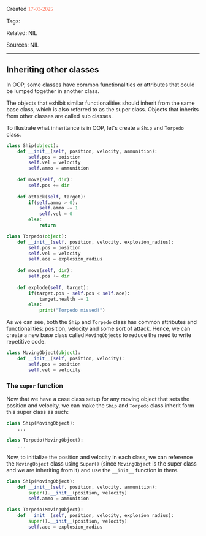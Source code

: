 
Created <font style="color:tomato; font-family:Consolas;">17-03-2025</font>

Tags: 

Related: NIL

Sources: NIL

****

## Inheriting other classes

In OOP, some classes have common functionalities or attributes that could be lumped together in another class.

The objects that exhibit similar functionalities should inherit from the same base class, which is also referred to as the super class. Objects that inherits from other classes are called sub classes.

To illustrate what inheritance is in OOP, let's create a `Ship`  and `Torpedo` class.

````python
class Ship(object):
	def __init__(self, position, velocity, ammunition):
		self.pos = poistion
		self.vel = velocity
		self.ammo = ammunition
	
	def move(self, dir):
		self.pos += dir
	
	def attack(self, target):
		if(self.ammo > 0):
			self.ammo -= 1
			self.vel = 0
		else:
			return

class Torpedo(object):
	def __init__(self, position, velocity, explosion_radius):
		self.pos = position
		self.vel = velocity
		self.aoe = explosion_radius
	
	def move(self, dir):
		self.pos += dir
	
	def explode(self, target):
		if(target.pos - self.pos < self.aoe):
			target.health -= 1
		else:
			print("Torpedo missed!")
````


As we can see, both the `Ship` and `Torpedo` class has common attributes and functionalities: position, velocity and some sort of attack. Hence, we can create a new base class called `MovingObjects` to reduce the need to write repetitive code.

````python
class MovingObject(object):
	def __init__(self, position, velocity):
		self.pos = position
		self.vel = velocity
````

### The `super` function

Now that we have a case class setup for any moving object that sets the position and velocity, we can make the `Ship` and `Torpedo` class inherit form this super class as such:

````python
class Ship(MovingObject):
	...

class Torpedo(MovingObject):
	...
````

Now, to initialize the position and velocity in each class, we can reference the `MovingObject` class using `Super()` (since `MovingObject` is the super class and we are inheriting from it) and use the `__init__` function in there.

````python
class Ship(MovingObject):
	def __init__(self, position, velocity, ammunition):
		super().__init__(position, velocity)
		self.ammo = ammunition

class Torpedo(MovingObject):
	def __init__(self, position, velocity, explosion_radius):
		super().__init__(position, velocity)
		self.aoe = explosion_radius
````